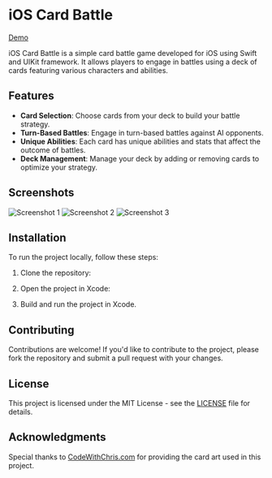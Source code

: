 # iOS Card Battle

[Demo](demo.gif)

iOS Card Battle is a simple card battle game developed for iOS using Swift and UIKit framework. It allows players to engage in battles using a deck of cards featuring various characters and abilities.

## Features

- **Card Selection**: Choose cards from your deck to build your battle strategy.
- **Turn-Based Battles**: Engage in turn-based battles against AI opponents.
- **Unique Abilities**: Each card has unique abilities and stats that affect the outcome of battles.
- **Deck Management**: Manage your deck by adding or removing cards to optimize your strategy.

## Screenshots

![Screenshot 1](screenshots/screenshot1.png)
![Screenshot 2](screenshots/screenshot2.png)
![Screenshot 3](screenshots/screenshot3.png)

## Installation

To run the project locally, follow these steps:

1. Clone the repository:


2. Open the project in Xcode:



3. Build and run the project in Xcode.

## Contributing

Contributions are welcome! If you'd like to contribute to the project, please fork the repository and submit a pull request with your changes.

## License

This project is licensed under the MIT License - see the [LICENSE](LICENSE) file for details.

## Acknowledgments

Special thanks to [CodeWithChris.com](https://opengameart.org) for providing the card art used in this project.
